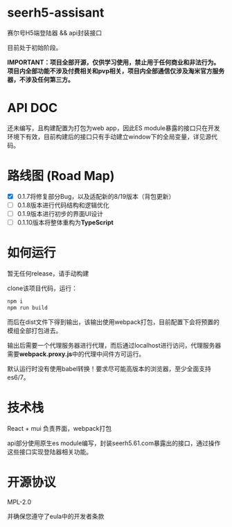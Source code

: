# seerh5-assisant

赛尔号H5端登陆器 && api封装接口

目前处于初始阶段。

**IMPORTANT：项目全部开源，仅供学习使用，禁止用于任何商业和非法行为。项目内全部功能不涉及付费相关和pvp相关，项目内全部通信仅涉及淘米官方服务器，不涉及任何第三方。**

# API DOC

还未编写，且构建配置为打包为web app，因此ES module暴露的接口只在开发环境下有效，目前构建后的接口只有手动建立window下的全局变量，详见源代码。

# 路线图 (Road Map)

- [x] 0.1.7将修复部分Bug，以及适配新的8/19版本（背包更新）
- [ ] 0.1.8版本进行代码结构和逻辑优化
- [ ] 0.1.9版本进行初步的界面UI设计
- [ ] 0.1.10版本将整体重构为**TypeScript**

# 如何运行

暂无任何release，请手动构建

clone该项目代码，运行：

```bash
npm i
npm run build
```

而后在dist文件下得到输出，该输出使用webpack打包，目前配置下会将预置的模组全部打包进去。

输出后需要一个代理服务器进行代理，而后通过localhost进行访问，代理服务器需要**webpack.proxy.js**中的代理中间件方可运行。

默认运行时没有使用babel转换！要求尽可能高版本的浏览器，至少全面支持es6/7。

# 技术栈

React + mui 负责界面，webpack打包

api部分使用原生es module编写，封装seerh5.61.com暴露出的接口，通过操作这些接口实现登陆器相关功能。

# 开源协议

MPL-2.0

并确保您遵守了eula中的开发者条款